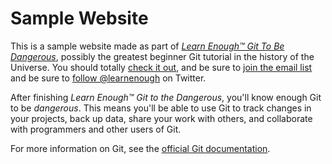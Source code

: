 # Sample Website

This is a sample website made as part of [*Learn Enough™ Git To Be Dangerous*](http://learnenough.com/git-tutorial), possibly the greatest beginner Git tutorial in the history of the Universe.  You should totally [check it out](http://learnenough.com/git-tutorial), and be sure to [join the email list](http://learnenough.com/#email_list) and be sure to [follow @learnenough](http://twitter.com/learnenough) on Twitter. 

After finishing *Learn Enough™ Git to the Dangerous*, you'll know enough Git to be *dangerous*. This means you'll be able to use Git to track changes in your projects, back up data, share your work with others, and collaborate with programmers and other users of Git. 

For more information on Git, see the [official Git documentation](https://git-scm.com/).
